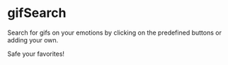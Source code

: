 # gifSearch

Search for gifs on your emotions by clicking on the predefined buttons or adding your own. 

Safe your favorites!
